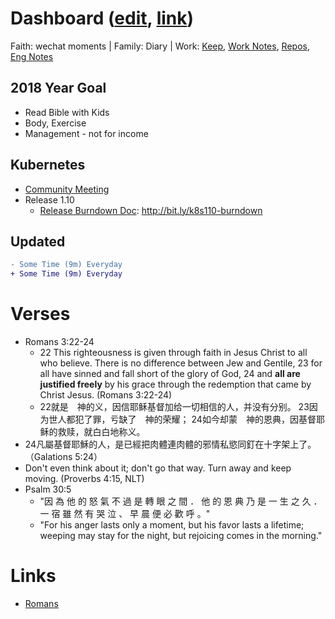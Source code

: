 # Dashboard ([edit](https://github.com/rom1212/rom1212.github.io/edit/master/README.md), [link](https://rom1212.github.io/))
Faith: wechat moments | Family: Diary | Work: [Keep](https://keep.google.com), [Work Notes](https://docs.google.com/), [Repos](https://github.com/rom1212), [Eng Notes](https://github.com/rom1212/eng-notes)

## 2018 Year Goal
* Read Bible with Kids 
* Body, Exercise
* Management - not for income

## Kubernetes
* [Community Meeting](https://docs.google.com/document/d/1VQDIAB0OqiSjIHI8AWMvSdceWhnz56jNpZrLs6o7NJY/edit)
* Release 1.10
  * [Release Burndown Doc](https://docs.google.com/document/d/11u91ypj8Gt8PlTincWuQ3iB2X3tITBxqn6JMkTduEZw/edit): http://bit.ly/k8s110-burndown

## Updated
```diff
- Some Time (9m) Everyday
+ Some Time (9m) Everyday
```

# Verses
* Romans 3:22-24
  * 22 This righteousness is given through faith in Jesus Christ to all who believe. There is no difference between Jew and Gentile, 23 for all have sinned and fall short of the glory of God, 24 and **all are justified freely** by his grace through the redemption that came by Christ Jesus. (Romans 3:22-24) 
  *  22就是　神的义，因信耶稣基督加给一切相信的人，并没有分别。 23因为世人都犯了罪，亏缺了　神的荣耀； 24如今却蒙　神的恩典，因基督耶稣的救赎，就白白地称义。
* 24凡屬基督耶穌的人，是已經把肉體連肉體的邪情私慾同釘在十字架上了。（Galations 5:24）
* Don't even think about it; don't go that way. Turn away and keep moving. (Proverbs 4:15, NLT)
* Psalm 30:5
  * "因 為 他 的 怒 氣 不 過 是 轉 眼 之 間 ． 他 的 恩 典 乃 是 一 生 之 久 ． 一 宿 雖 然 有 哭 泣 、 早 晨 便 必 歡 呼 。"
  * "For his anger lasts only a moment, but his favor lasts a lifetime; weeping may stay for the night, but rejoicing comes in the morning."

# Links
* [Romans](https://www.bible.com/bible/111/ROM.3.cunpss?parallel=48)
